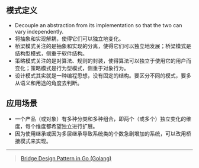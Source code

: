 ## 模式定义
- Decouple an abstraction from its implementation so that the two can vary independently.
- 将抽象和实现解耦，使得它们可以独立地变化。
- 桥梁模式关注的是抽象和实现的分离，使得它们可以独立地发展；桥梁模式是结构型模式，侧重于软件结构。
- 策略模式关注的是对算法、规则的封装，使得算法可以独立于使用它的用户而变化；策略模式是行为型模式，侧重于对象行为。
- 设计模式其实就是一种编程思想，没有固定的结构。要区分不同的模式，要多从语义和用途的角度去判断。

## 应用场景
- 一个产品（或对象）有多种分类和多种组合，即两个（或多个）独立变化的维度，每个维度都希望独立进行扩展。
- 因为使用继承或因为多层继承导致系统类的个数急剧增加的系统，可以改用桥接模式来实现。

---
> [Bridge Design Pattern in Go (Golang)](https://golangbyexample.com/bridge-design-pattern-in-go/)